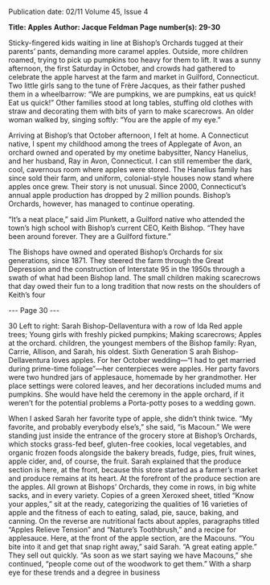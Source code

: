 Publication date: 02/11
Volume 45, Issue 4

**Title: Apples**
**Author: Jacque Feldman**
**Page number(s): 29-30**

Sticky-fingered 
kids 
waiting in line at Bishop’s 
Orchards tugged at their 
parents’ pants, demanding more 
caramel apples. Outside, more 
children roamed, trying to pick 
up pumpkins too heavy for them 
to lift. It was a sunny afternoon, 
the first Saturday in October, and 
crowds had gathered to celebrate 
the apple harvest at the farm and 
market in Guilford, Connecticut. 
Two little girls sang to the tune of 
Frère Jacques, as their father pushed 
them in a wheelbarrow: “We are 
pumpkins, we are pumpkins, eat us 
quick! Eat us quick!” Other families 
stood at long tables, stuffing old 
clothes with straw and decorating 
them with bits of yarn to make 
scarecrows. An older woman walked 
by, singing softly: “You are the apple 
of my eye.”

Arriving 
at 
Bishop’s 
that October afternoon, I felt at 
home. A Connecticut native, I 
spent my childhood among the 
trees of Applegate of Avon, an 
orchard owned and operated by 
my onetime babysitter, Nancy 
Hanelius, and her husband, Ray 
in Avon, Connecticut. I can still 
remember the dark, cool, cavernous 
room where apples were stored. The 
Hanelius family has since sold their 
farm, and uniform, colonial-style 
houses now stand where apples once 
grew. Their story is not unusual. 
Since 2000, Connecticut’s annual 
apple production has dropped by 2 
million pounds. Bishop’s Orchards, 
however, has managed to continue 
operating.

“It’s a neat place,” said Jim 
Plunkett, a Guilford native who 
attended the town’s high school 
with Bishop’s current CEO, Keith 
Bishop. “They have been around 
forever. They are a Guilford fixture.”

The Bishops have owned 
and operated Bishop’s Orchards for 
six generations, since 1871. They 
steered the farm through the Great 
Depression and the construction of 
Interstate 95 in the 1950s through 
a swath of what had been Bishop 
land. The small children making 
scarecrows that day owed their fun 
to a long tradition that now rests 
on the shoulders of Keith’s four 


--- Page 30 ---

30
Left to right: Sarah Bishop-Dellaventura with a row 
of Ida Red apple trees; Young girls with freshly picked 
pumpkins; Making scarecrows; Apples at the orchard.
children, the youngest members of 
the Bishop family: Ryan, Carrie, 
Allison, and Sarah, his oldest. 
Sixth Generation
S
arah 
Bishop-Dellaventura 
loves apples. For her October 
wedding—“I had to get married 
during prime-time foliage”—her 
centerpieces 
were 
apples. 
Her 
party favors were two hundred jars 
of applesauce, homemade by her 
grandmother. Her place settings were 
colored leaves, and her decorations 
included mums and pumpkins. She 
would have held the ceremony in 
the apple orchard, if it weren’t for 
the potential problems a Porta-potty 
poses to a wedding gown. 

When I asked Sarah her 
favorite type of apple, she didn’t 
think twice. “My favorite, and 
probably everybody else’s,” she said, 
“is Macoun.” We were standing just 
inside the entrance of the grocery 
store at Bishop’s Orchards, which 
stocks grass-fed beef, gluten-free 
cookies, local vegetables, and organic 
frozen foods alongside the bakery 
breads, fudge, pies, fruit wines, 
apple cider, and, of course, the fruit. 
Sarah explained that the produce 
section is here, at the front, because 
this store started as a farmer’s market 
and produce remains at its heart. 
At the forefront of the 
produce section are the apples. 
All grown at Bishops’ Orchards, 
they come in rows, in big white 
sacks, and in every variety. Copies 
of a green Xeroxed sheet, titled 
“Know your apples,” sit at the 
ready, categorizing the qualities of 
16 varieties of apple and the fitness 
of each to eating, salad, pie, sauce, 
baking, and canning. On the reverse 
are nutritional facts about apples, 
paragraphs titled “Apples Relieve 
Tension” and “Nature’s Toothbrush,” 
and a recipe for applesauce. 
Here, at the front of the 
apple section, are the Macouns. 
“You bite into it and get that snap 
right away,” said Sarah. “A great 
eating apple.” They sell out quickly. 
“As soon as we start saying we have 
Macouns,” she continued, “people 
come out of the woodwork to get 
them.” With a sharp eye for these 
trends and a degree in business